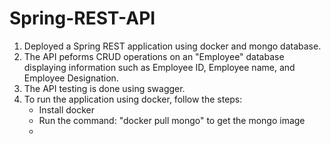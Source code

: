 # Spring-REST-API
1. Deployed a Spring REST application using docker and mongo database.
2. The API peforms CRUD operations on an "Employee" database displaying information such as Employee ID, Employee name, and Employee Designation.
3. The API testing is done using swagger.
4. To run the application using docker, follow the steps:
   - Install docker
   - Run the command: "docker pull mongo" to get the mongo image
   - 
